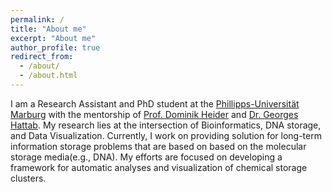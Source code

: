 ```yaml
---
permalink: /
title: "About me"
excerpt: "About me"
author_profile: true
redirect_from: 
  - /about/
  - /about.html
---
```


I am a Research Assistant and PhD student at the [Phillipps-Universität Marburg](https://www.uni-marburg.de/en) with the mentorship of [Prof. Dominik Heider](http://heiderlab.de/?page_id=146) and [Dr. Georges Hattab](https://ghattab.github.io/). My research lies at the intersection of Bioinformatics, DNA storage, and Data Visualization. Currently, I work on providing solution for long-term information storage problems that are based on based on the molecular storage media(e.g., DNA). My efforts are focused on developing a framework for automatic analyses and visualization of chemical storage clusters.
